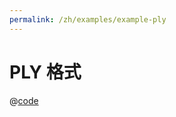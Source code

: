 ```yaml
---
permalink: /zh/examples/example-ply
---
```


# PLY 格式

<script setup>
import ExamplePly from 'docs/examples/components/example-ply.vue';
</script>

<ExamplePly />

@[code](./components/example-ply.vue)